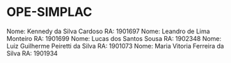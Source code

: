 # OPE-SIMPLAC

Nome: Kennedy da Silva Cardoso RA: 1901697
Nome: Leandro de Lima Monteiro RA: 1901699
Nome: Lucas dos Santos Sousa RA: 1902348
Nome: Luiz Guilherme Peiretti da Silva RA: 1901073
Nome: Maria Vitoria Ferreira da Silva RA: 1901934

